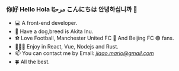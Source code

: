 ### 你好 Hello Hola مرحبًا こんにちは 안녕하십니까 👋

- 💻 A front-end developer.
- 🐶 Have a dog,breed is Akita Inu.
- ⚽️ Love Football, Manchester United FC 🔴 And Beijing FC 🟢 fans.
- 👨🏻‍💻 Enjoy in React, Vue, Nodejs and Rust.
- 📫 You can contact me by Email: *jiaao.mario@gmail.com*
- 🍀 All the best.
